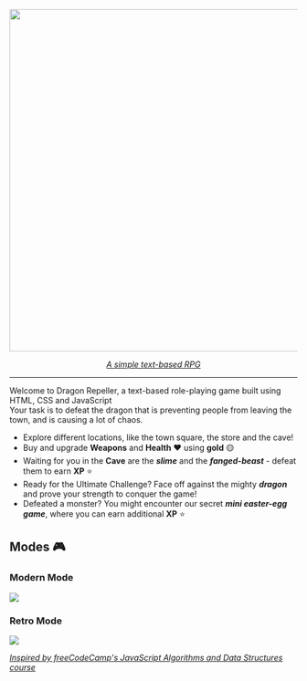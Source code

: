 <div align="center">  

<p align="center">
    <img src="https://dragon-repeller.pages.dev/assets/images/thumbnails/transparent.png" width="600">
</p>

<a href="https://dragon-repeller.pages.dev"><em>A simple text-based RPG</em></a>

</div>  
  
-----  

Welcome to Dragon Repeller, a text-based role-playing game built using HTML, CSS and JavaScript
<br>
Your task is to defeat the dragon that is preventing people from leaving the town, and is causing a lot of chaos.
<br>
- Explore different locations, like the town square, the store and the cave!
- Buy and upgrade **Weapons** and **Health** ❤️️ using **gold** 🟡
- Waiting for you in the **Cave** are the ***slime*** and the ***fanged-beast*** - defeat them to earn **XP** ⭐️
- Ready for the Ultimate Challenge? Face off against the mighty ***dragon*** and prove your strength to conquer the game!
- Defeated a monster? You might encounter our secret ***mini easter-egg game***, where you can earn additional **XP** ⭐️

## Modes 🎮
### Modern Mode
<img src="https://dragon-repeller.pages.dev/assets/images/thumbnails/modern.png">

### Retro Mode
<img src="https://dragon-repeller.pages.dev/assets/images/thumbnails/retro.png">

<a href="https://www.freecodecamp.org/learn/javascript-algorithms-and-data-structures-v8/learn-basic-javascript-by-building-a-role-playing-game/step-1"><em>Inspired by freeCodeCamp's JavaScript Algorithms and Data Structures course</em></a>